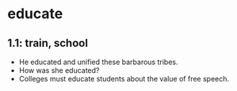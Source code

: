 # educate
## 1.1: train, school

  *  He educated and unified these barbarous tribes.
  *  How was she educated?
  *  Colleges must educate students about the value of free speech.
